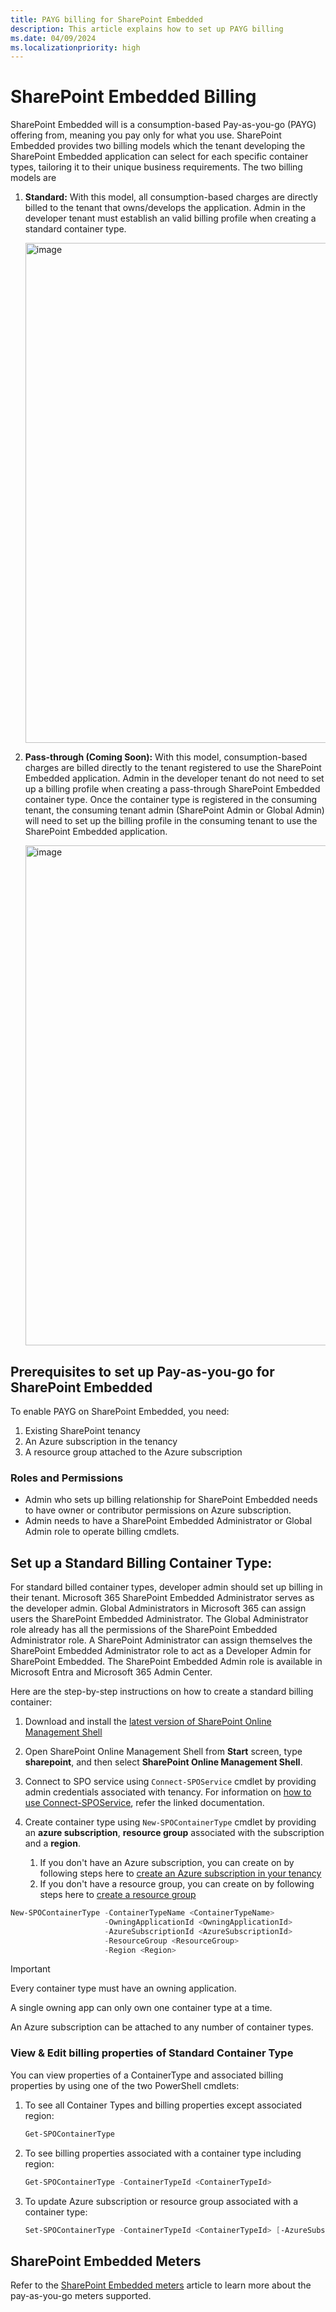 ```yaml
---
title: PAYG billing for SharePoint Embedded
description: This article explains how to set up PAYG billing
ms.date: 04/09/2024
ms.localizationpriority: high
---
```


# SharePoint Embedded  Billing

SharePoint Embedded will is a consumption-based Pay-as-you-go (PAYG) offering from, meaning you pay only for what you use. SharePoint Embedded provides two billing models which the tenant developing the SharePoint Embedded application can select for each specific container types, tailoring it to their unique business requirements. The two billing models are

1. **Standard:** With this model, all consumption-based charges are directly billed to the tenant that owns/develops the application. Admin in the developer tenant  must establish an valid billing profile when creating a standard container type.

   <img width="800" alt="image" src="https://github.com/cindylay/sp-dev-docs/assets/132292644/53212756-569e-402c-8045-cb4d3bff4d50">

   
2. **Pass-through (Coming Soon):** With this model, consumption-based charges are billed directly to the tenant registered to use the SharePoint Embedded application. Admin in the developer tenant do not need to set up a billing profile when creating a pass-through SharePoint Embedded container type. Once the container type is registered in the consuming tenant, the consuming tenant admin (SharePoint Admin or Global Admin) will need to set up the billing profile in the consuming tenant to use the SharePoint Embedded application.

   <img width="800" alt="image" src="https://github.com/cindylay/sp-dev-docs/assets/132292644/c365892d-077c-4c71-9d94-1bfdccf26734">


## Prerequisites to set up Pay-as-you-go for SharePoint Embedded

To enable PAYG on SharePoint Embedded, you need:

1. Existing SharePoint tenancy
2. An Azure subscription in the tenancy
3. A resource group attached to the Azure subscription

### Roles and Permissions

- Admin who sets up billing relationship for SharePoint Embedded needs to have owner or contributor permissions on Azure subscription.
- Admin needs to have a SharePoint Embedded Administrator or Global Admin role to operate billing cmdlets.

## Set up a Standard Billing Container Type: 

For standard billed container types, developer admin should set up billing in their tenant. Microsoft 365 SharePoint Embedded Administrator serves as the developer admin. Global Administrators in Microsoft 365 can assign users the SharePoint Embedded Administrator. The Global Administrator role already has all the permissions of the SharePoint Embedded Administrator role. A SharePoint Administrator can assign themselves the SharePoint Embedded Administrator role to act as a Developer Admin for SharePoint Embedded. The SharePoint Embedded Admin role is available in Microsoft Entra and Microsoft 365 Admin Center.

Here are the step-by-step instructions on how to create a standard billing container: 

1. Download and install the [latest version of SharePoint Online Management Shell](https://www.microsoft.com/download/details.aspx?id=35588)
2. Open SharePoint Online Management Shell from **Start** screen, type **sharepoint**, and then select **SharePoint Online Management Shell**.
3. Connect to SPO service using `Connect-SPOService` cmdlet by providing admin credentials associated with tenancy. For information on [how to use Connect-SPOService](/powershell/module/sharepoint-online/connect-sposervice), refer the linked documentation.
4. Create container type using `New-SPOContainerType` cmdlet by providing an **azure subscription**, **resource group** associated with the subscription and a **region**.

   1. If you don't have an Azure subscription, you can create on by following steps here to [create an Azure subscription in your tenancy](/azure/cloud-adoption-framework/ready/azure-best-practices/initial-subscriptions)
   2. If you don't have a resource group, you can create on by following steps here to [create a resource group](/azure/azure-resource-manager/management/manage-resource-groups-portal)

```powershell
New-SPOContainerType -ContainerTypeName <ContainerTypeName>
                     -OwningApplicationId <OwningApplicationId>
                     -AzureSubscriptionId <AzureSubscriptionId>
                     -ResourceGroup <ResourceGroup>
                     -Region <Region>
```
> [!IMPORTANT]
> Every container type must have an owning application.
> 
> A single owning app can only own one container type at a time.
> 
> An Azure subscription can be attached to any number of container types.

### View & Edit billing properties of Standard Container Type

You can view properties of a ContainerType and associated billing properties by using one of the two PowerShell cmdlets:

1. To see all Container Types and billing properties except associated region:

    ```powershell
    Get-SPOContainerType
    ```

1. To see billing properties associated with a container type including region:

    ```powershell
    Get-SPOContainerType -ContainerTypeId <ContainerTypeId>
    ```

1. To update Azure subscription or resource group associated with a container type:

    ```powershell
    Set-SPOContainerType -ContainerTypeId <ContainerTypeId> [-AzureSubscriptionId <AzureSubscriptionId>] [-ResourceGroup <ResourceGroup>]
    ```

## SharePoint Embedded Meters
Refer to the [SharePoint Embedded meters](docs/embedded/concepts/admin-exp/meters.md) article to learn more about the pay-as-you-go meters supported.

